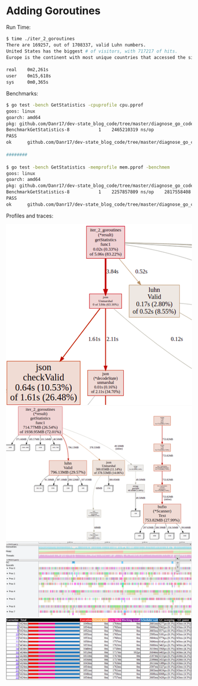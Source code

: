 # Adding Goroutines

Run Time:

```bash
$ time ./iter_2_goroutines
There are 169257, out of 1708337, valid Luhn numbers. 
United States has the biggest # of visitors, with 717217 of hits. 
Europe is the continent with most unique countries that accessed the site more than 1000 times. It has 33 unique countries. 

real	0m2,261s
user	0m15,618s
sys	    0m0,365s
```

Benchmarks:

```bash
$ go test -bench GetStatistics -cpuprofile cpu.pprof
goos: linux
goarch: amd64
pkg: github.com/Danr17/dev-state_blog_code/tree/master/diagnose_go_code/iter_2_goroutines
BenchmarkGetStatistics-8   	       1	2465210319 ns/op
PASS
ok  	github.com/Danr17/dev-state_blog_code/tree/master/diagnose_go_code/iter_2_goroutines	2.615s

########

$ go test -bench GetStatistics -memprofile mem.pprof -benchmem
goos: linux
goarch: amd64
pkg: github.com/Danr17/dev-state_blog_code/tree/master/diagnose_go_code/iter_2_goroutines
BenchmarkGetStatistics-8   	       1	2257857809 ns/op	2817558408 B/op	25624869 allocs/op
PASS
ok  	github.com/Danr17/dev-state_blog_code/tree/master/diagnose_go_code/iter_2_goroutines	2.262s

```

Profiles and traces:

![iter 2 cpu](imgs/iter2_cpu.png "Iter 2 CPU")
![iter 2 mem](imgs/iter2_mem.png "Iter 2 MEM")
![iter 2 trace](imgs/iter2_trace.png "Iter 2 Trace")
![iter 2 trace](imgs/iter2_goroutines.png "Iter 2 Goroutines")
